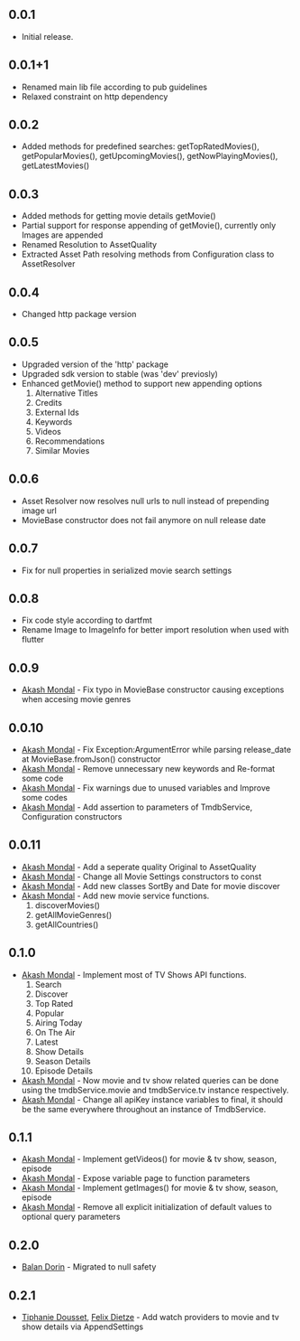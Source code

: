 ## 0.0.1

* Initial release.

## 0.0.1+1

* Renamed main lib file according to pub guidelines
* Relaxed constraint on http dependency

## 0.0.2
* Added methods for predefined searches: getTopRatedMovies(), getPopularMovies(), getUpcomingMovies(), getNowPlayingMovies(), getLatestMovies()

## 0.0.3

* Added methods for getting movie details getMovie() 
* Partial support for response appending of getMovie(), currently only Images are appended 
* Renamed Resolution to AssetQuality
* Extracted Asset Path resolving methods from Configuration class to AssetResolver

## 0.0.4

* Changed http package version 

## 0.0.5

* Upgraded version of the 'http' package
* Upgraded sdk version to stable (was 'dev' previosly)
* Enhanced getMovie() method to support new appending options
    1. Alternative Titles
    2. Credits
    3. External Ids
    4. Keywords
    5. Videos
    6. Recommendations
    7. Similar Movies

## 0.0.6

* Asset Resolver now resolves null urls to null instead of prepending image url
* MovieBase constructor does not fail anymore on null release date

## 0.0.7

* Fix for null properties in serialized movie search settings

## 0.0.8

* Fix code style according to dartfmt
* Rename Image to ImageInfo for better import resolution when used with flutter

## 0.0.9

* [Akash Mondal](https://github.com/Akash98Sky) - Fix typo in MovieBase constructor causing exceptions when accesing movie genres

## 0.0.10

* [Akash Mondal](https://github.com/Akash98Sky) - Fix Exception:ArgumentError while parsing release_date at MovieBase.fromJson() constructor
* [Akash Mondal](https://github.com/Akash98Sky) - Remove unnecessary new keywords and Re-format some code
* [Akash Mondal](https://github.com/Akash98Sky) - Fix warnings due to unused variables and Improve some codes
* [Akash Mondal](https://github.com/Akash98Sky) - Add assertion to parameters of TmdbService, Configuration constructors

## 0.0.11

* [Akash Mondal](https://github.com/Akash98Sky) - Add a seperate quality Original to AssetQuality
* [Akash Mondal](https://github.com/Akash98Sky) - Change all Movie Settings constructors to const
* [Akash Mondal](https://github.com/Akash98Sky) - Add new classes SortBy and Date for movie discover
* [Akash Mondal](https://github.com/Akash98Sky) - Add new movie service functions.
    1. discoverMovies()
    2. getAllMovieGenres()
    3. getAllCountries()

## 0.1.0

* [Akash Mondal](https://github.com/Akash98Sky) - Implement most of TV Shows API functions.
    1. Search
    2. Discover
    3. Top Rated
    4. Popular
    5. Airing Today
    6. On The Air
    7. Latest
    8. Show Details
    9. Season Details
    10. Episode Details
* [Akash Mondal](https://github.com/Akash98Sky) - Now movie and tv show related queries can be done using the tmdbService.movie and tmdbService.tv instance respectively.
* [Akash Mondal](https://github.com/Akash98Sky) - Change all apiKey instance variables to final, it should be the same everywhere throughout an instance of TmdbService.

## 0.1.1

* [Akash Mondal](https://github.com/Akash98Sky) - Implement getVideos() for movie & tv show, season, episode
* [Akash Mondal](https://github.com/Akash98Sky) - Expose variable page to function parameters
* [Akash Mondal](https://github.com/Akash98Sky) - Implement getImages() for movie & tv show, season, episode
* [Akash Mondal](https://github.com/Akash98Sky) - Remove all explicit initialization of default values to optional query parameters


## 0.2.0

* [Balan Dorin](https://github.com/gxsham) - Migrated to null safety

## 0.2.1

* [Tiphanie Dousset](https://github.com/tiphdousset), [Felix Dietze](https://github.com/fdietze) - Add watch providers to movie and tv show details via AppendSettings
